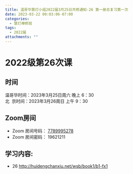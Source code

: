 ```yaml
---
title: 温哥华慧灯小组2022届3月25日共修通知-26 第一册总复习第一次
date: 2023-03-22 00:03:06-07:00
categories:
  - 慧灯禅修班
tags:
  - 2022届
attachments: ""
---
```

# 2022级第26次课

## 时间

温哥华时间：2023年3月25日周六 晚上 6：30\
北  京时间：2023年3月26周日 上午 9：30

## Zoom房间

* Zoom 房间号码： [7789995278](https://us02web.zoom.us/j/7789995278?pwd=VjZmbWJFY2k2K0E5RVB2cTNIQmhqUT09)
* Zoom 房间密码： 19621211

## 学习内容:

* 26 <http://huidengchanxiu.net/wsb/book1/b1-fx1>